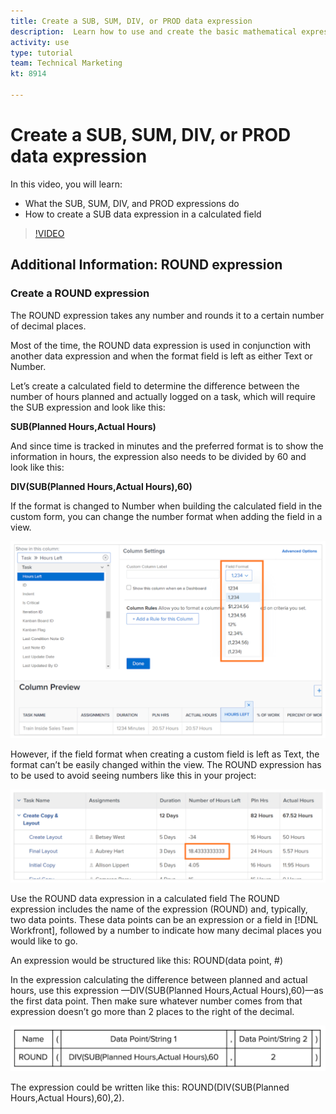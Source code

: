 ```yaml
---
title: Create a SUB, SUM, DIV, or PROD data expression
description:  Learn how to use and create the basic mathematical expressions in the a calculated field in Adobe [!DNL Workfront].
activity: use
type: tutorial
team: Technical Marketing
kt: 8914

---
```

# Create a SUB, SUM, DIV, or PROD data expression

In this video, you will learn:

* What the SUB, SUM, DIV, and PROD expressions do
* How to create a SUB data expression in a calculated field

>[!VIDEO](https://video.tv.adobe.com/v/335177/?quality=12)

## Additional Information: ROUND expression

### Create a ROUND expression

The ROUND expression takes any number and rounds it to a certain number of decimal places. 

Most of the time, the ROUND data expression is used in conjunction with another data expression and when the format field is left as either Text or Number.

Let’s create a calculated field to determine the difference between the number of hours planned and actually logged on a task, which will require the SUB expression and look like this: 

**SUB(Planned Hours,Actual Hours)**

And since time is tracked in minutes and the preferred format is to show the information in hours, the expression also needs to be divided by 60 and look like this:

**DIV(SUB(Planned Hours,Actual Hours),60)**

If the format is changed to Number when building the calculated field in the custom form, you can change the number format when adding the field in a view.

![Workload balancer with utilization report](assets/round01.png)

However, if the field format when creating a custom field is left as Text, the format can’t be easily changed within the view. The ROUND expression has to be used to avoid seeing numbers like this in your project:

![Workload balancer with utilization report](assets/round02.png)

Use the ROUND data expression in a calculated field
The ROUND expression includes the name of the expression (ROUND) and, typically, two data points. These data points can be an expression or a field in [!DNL Workfront], followed by a number to indicate how many decimal places you would like to go.

An expression would be structured like this: ROUND(data point, #)

In the expression calculating the difference between planned and actual hours, use this expression —DIV(SUB(Planned Hours,Actual Hours),60)—as the first data point. Then make sure whatever number comes from that expression doesn’t go more than 2 places to the right of the decimal. 

![Workload balancer with utilization report](assets/round03.png)

The expression could be written like this: ROUND(DIV(SUB(Planned Hours,Actual Hours),60),2).

